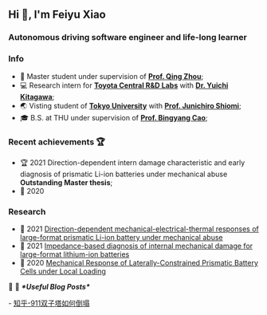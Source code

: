 <h2>Hi 👋, I'm Feiyu Xiao</h2>
<h3>Autonomous driving software engineer and life-long learner</h3>


### Info
* 🔬 Master student under supervision of **[Prof. Qing Zhou](http://www.svm.tsinghua.edu.cn/essay/75/1831.html)**;
* 💻 Research intern for **[Toyota Central R&D Labs](https://www.tytlabs.com/)** with **[Dr. Yuichi Kitagawa](http://ircobi.org/wordpress/who-is-involved/)**;
* 🌏 Visting student of **[Tokyo University](https://eng.inha.ac.kr/)** with **[Prof. Junichiro Shiomi](http://www.phonon.t.u-tokyo.ac.jp/people/shiomi/?lang=en)**;
* 🎓 B.S. at THU under supervision of **[Prof. Bingyang Cao](https://www.hy.tsinghua.edu.cn/info/1155/1858.htm)**;


### Recent achievements 🏆
* 🏆 2021 Direction-dependent intern damage characteristic and early diagnosis of prismatic Li-ion batteries under mechanical abuse **Outstanding Master thesis**;
* 🥉 2020 

### Research

* 📄 2021 [Direction-dependent mechanical-electrical-thermal responses of large-format prismatic Li-ion battery under mechanical abuse](https://www.sciencedirect.com/science/article/abs/pii/S2352152X21009658?via%3Dihub)
* 📄 2021 [Impedance-based diagnosis of internal mechanical damage for large-format lithium-ion batteries](https://www.sciencedirect.com/science/article/abs/pii/S0360544221011038?via%3Dihub)
* 📄 2020 [Mechanical Response of Laterally-Constrained Prismatic Battery Cells under Local Loading](https://saemobilus.sae.org/content/2020-01-0200/)



🚧 📕 ***\*Useful Blog Posts\****

\- [知乎-911双子塔如何倒塌](https://feiyuxiaothu.github.io/posts/911%E5%8F%8C%E5%AD%90%E5%A1%94%E5%A6%82%E4%BD%95%E5%80%92%E5%A1%8C/)

